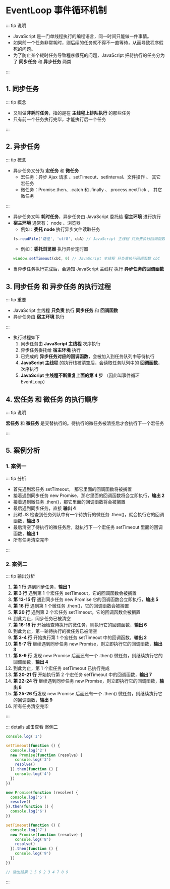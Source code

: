 # EventLoop 事件循环机制

::: tip 说明

- JavaScript 是一门单线程执行的编程语言，同一时间只能做一件事情。
- 如果前一个任务非常耗时，则后续的任务就不得不一直等待，从而导致程序假死的问题。
- 为了防止某个耗时任务导致程序假死的问题，JavaScript 把待执行的任务分为了 **同步任务** 和 **异步任务** 两类

:::

## 1. 同步任务

::: tip 概念

- 又叫做**非耗时任务**，指的是在 **主线程上排队执行** 的那些任务
- 只有前一个任务执行完毕，才能执行后一个任务

:::

## 2. 异步任务

::: tip 概念

- 异步任务又分为 **宏任务** 和 **微任务**
  - 宏任务：异步 Ajax 请求 、setTimeout、setInterval、文件操作 、 其它宏任务
  - 微任务：Promise.then、.catch 和 .finally 、 process.nextTick 、 其它微任务

:::

- 异步任务又叫 **耗时任务**，异步任务由 JavaScript 委托给 **宿主环境** 进行执行
- **宿主环境** 通常有： node 、浏览器
  - 例如：**委托 node** 执行异步文件读取任务
  ```js
  fs.readFile('路径', 'utf8', cbA) // JavaScript 主线程 只负责执行回调函数 cbA
  ```
  - 例如：**委托浏览器** 执行异步定时器
  ```js
  window.setTimeout(cbC, 0) // JavaScript 主线程 只负责执行回调函数 cbC
  ```
- 当异步任务执行完成后，会通知 JavaScript 主线程 执行 **异步任务的回调函数**

## 3. 同步任务 和 异步任务 的执行过程

::: tip 重要

- JavaScript 主线程 **只负责** 执行 **同步任务** 和 **回调函数**
- 异步任务由 **宿主环境** 执行

:::

<tgx-img src="/javascript/event-loop/eventloop.png" 
    alt="同步任务和异步任务的执行过程" 
    title="同步任务和异步任务的执行过程"
    width="740">
</tgx-img>

- 执行过程如下
  1. 同步任务由 **JavaScript 主线程** 次序执行
  2. 异步任务委托给 **宿主环境** 执行
  3. 已完成的 **异步任务对应的回调函数**，会被加入到任务队列中等待执行
  4. **JavaScript 主线程** 的执行栈被清空后，会读取任务队列中的 **回调函数**，次序执行
  5. **JavaScript 主线程不断重复上面的第 4 步** （因此叫事件循环 EventLoop）

## 4. 宏任务 和 微任务 的执行顺序

::: tip 说明

**宏任务** 和 **微任务** 是交替执行的。待执行的微任务被清空后才会执行下一个宏任务

:::

<tgx-img src="/javascript/event-loop/macrotask-microtask.png" 
    alt="宏任务 和 微任务 的执行顺序" 
    title="宏任务 和 微任务 的执行顺序"
    width="740"
    height="300">
</tgx-img>

## 5. 案例分析

### 1. 案例一

::: tip 分析

- 首先遇到宏任务 setTimeout， 那它里面的回调函数将被搁置
- 接着遇到同步任务 new Promise，那它里面的回调函数将会立即执行，**输出 2**
- 接着遇到微任务 .then()，那它里面的回调函数将会被搁置
- 最后遇到同步任务，直接 **输出 4**
- 此时 JS 检查到任务列队中有一个待执行的微任务 .then()，就会执行它的回调函数，**输出 3**
- 最后清空了待执行的微任务后，就执行下一个宏任务 setTimeout 里面的回调函数，**输出 1**
- 所有任务清空完毕

:::

<tgx-img src="/javascript/event-loop/example1.png" 
    alt="案例分析" 
    title="案例分析"
    width="740">
</tgx-img>

### 2. 案例二

::: tip 输出分析

1. **第 1 行** 遇到同步任务，**输出 1**
2. **第 3 行** 遇到第 1 个宏任务 setTimeout，它的回调函数会被搁置
3. **第 13-15 行** 遇到同步任务 new Promise 它的回调函数会立即执行，**输出 5**
4. **第 16 行** 遇到第 1 个微任务 .then()，它的回调函数会被搁置
5. **第 20 行** 遇到第 2 个宏任务 setTimeout，它的回调函数会被搁置
6. 到此为止，同步任务已被清空
7. **第 16-18 行** 开始检查待执行的微任务，则执行它的回调函数，**输出 6**
8. 到此为止，第一轮待执行的微任务已被清空
9. **第 3-4 行** 开始执行第 1 个宏任务 setTimeout 中的回调函数，**输出 2**
10. **第 5-7 行** 继续遇到同步任务 new Promise，则立即执行它的回调函数，**输出 3**
11. **第 8-9 行** 发现 new Promise 后面还有一个 .then() 微任务，则继续执行它的回调函数，**输出 4**
12. 到此为止，第 1 个宏任务 setTimeout 已执行完成
13. **第 20-21 行** 开始执行第 2 个宏任务 setTimeout 中的回调函数，**输出 7**
14. **第 22-24 行** 继续遇到同步任务 new Promise，则立即执行它的回调函数，**输出 8**
15. **第 25-26 行**发现 new Promise 后面还有一个 .then() 微任务，则继续执行它的回调函数，**输出 9**
16. 所有任务清空完毕

:::

::: details 点击查看 案例二

```js
console.log('1')

setTimeout(function () {
  console.log('2')
  new Promise(function (resolve) {
    console.log('3')
    resolve()
  }).then(function () {
    console.log('4')
  })
})

new Promise(function (resolve) {
  console.log('5')
  resolve()
}).then(function () {
  console.log('6')
})

setTimeout(function () {
  console.log('7')
  new Promise(function (resolve) {
    console.log('8')
    resolve()
  }).then(function () {
    console.log('9')
  })
})

// 输出结果 1 5 6 2 3 4 7 8 9
```

:::
